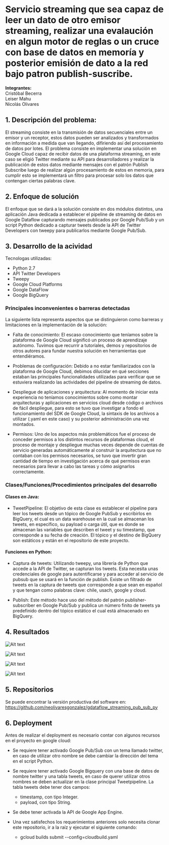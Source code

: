 # **Servicio streaming que sea capaz de leer un dato de otro emisor streaming, realizar una evalaución en algun motor de reglas o un cruce con base de datos en memoría y posterior emisión de dato a la red bajo patron publish-suscribe.**

**Integrantes:** <br />
Cristóbal Becerra <br />
Leiser Mahu<br />
Nicolás Olivares <br />

## 1. Descripción del problema:

El streaming consiste en la transmisión de datos secuenciales entre un emisor y un receptor, estos datos pueden ser analizados y transformados en información a medida que van llegando, difiriendo así del procesamiento de datos por lotes.
El problema consiste en implementar una solución en Google Cloud capaz de recibir datos de una plataforma streaming, en este caso se eligió Twitter mediante su API para desarrolladores y realizar la publicación de estos datos mediante mensajes con el patrón Publish Subscribe luego de realizar algún procesamiento de estos en memoria, para cumplir esto se implementará un filtro para procesar solo los datos que contengan ciertas palabras clave.

## 2. Enfoque de solución

El enfoque que se dará a la solución consiste en dos módulos distintos, una aplicación Java dedicada a establecer el pipeline de streaming de datos en Google Dataflow capturando mensajes publicados por Google Pub/Sub y un script Python dedicado a capturar tweets desde la API de Twitter Developers con tweepy para publicarlos mediante Google Pub/Sub.

## 3. Desarrollo de la acividad

Tecnologas utilizadas:

- Python 2.7 <br />
- API Twitter Developers <br />
- Tweepy <br />
- Google Cloud Platforms <br />
- Google DataFlow <br />
- Google BigQuery <br />


### Principales inconvenientes o barreras detectadas

La siguiente lista representa aspectos que se distinguieron como barreras y limitaciones en la implementación de la solución:

- Falta de conocimiento: El escaso conocimiento que teníamos sobre la plataforma de Google Cloud significó un proceso de aprendizaje autónomo. Tuvimos que recurrir a tutoriales, demos y repositorios de otros autores para fundar nuestra solución en herramientas que entendiéramos.

- Problemas de configuración: Debido a no estar familiarizados con la plataforma de Google Cloud, debimos dilucidar en qué secciones estaban las principales funcionalidades utilizadas para verificar que se estuviera realizando las actividades del pipeline de streaming de datos.

- Despliegue de aplicaciones y arquitectura: Al momento de iniciar esta experiencia no teníamos conocimientos sobre como montar arquitecturas y aplicaciones en servicios cloud desde código o archivos de fácil despliegue, para esto se tuvo que investigar a fondo el funcionamiento del SDK de Google Cloud, la sintaxis de los archivos a utilizar (.yaml en este caso) y su posterior administración una vez montados.
 
- Permisos: Uno de los aspectos más problemáticos fue el proceso de conceder permisos a los distintos recursos de plataformas cloud, el proceso de montaje y despliegue muchas veces depende de cuentas de servicio generadas automáticamente al construir la arquitectura que no contaban con los permisos necesarios, se tuvo que invertir gran cantidad de tiempo en investigación acerca de qué permisos eran necesarios para llevar a cabo las tareas y cómo asignarlos correctamente.

### Clases/Funciones/Procedimientos principales del desarrollo

#### Clases en Java:
- TweetPipeline: El objetivo de esta clase es establecer el pipeline para leer los tweets desde un tópico de Google PubSub y escribirlos en BigQuery, el cual es un data warehouse en la cual se almacenan los tweets, en específico, su payload o carga útil, que es donde se almacenan las variables que describen el tweet y su timestamp, que corresponde a su fecha de creación.
El tópico y el destino de BigQuery son estáticos y están en el repositorio de este proyecto.

#### Funciones en Python:

 - Captura de tweets: Utilizando tweepy, una librería de Python que accede a la API de Twitter, se capturan los tweets. Esta necesita unas credenciales de google para autentificarse y para acceder al servicio de pubsub que se usará en la función de publish. Existe un filtrado de tweets en la captura de tweets que corresponde a que sean en español y que tengan como palabras clave: chile, usach, google y cloud.

 - Publish: Este método hace uso del método del patrón publisher-subscriber en Google Pub/Sub y publica un número finito de tweets ya predefinido dentro del tópico estático el cual está almacenado en BigQuery. 


## 4. Resultados

![Alt text](https://i.imgur.com/KODkS3w.png "Pipeline generado en Dataflow")

![Alt text](https://i.imgur.com/Saz1BIo.png "Pipeline generado extendido en Dataflow")

![Alt text](https://i.imgur.com/4b95bHG.png "Resultados en BigQuery")

![Alt text](https://i.imgur.com/uRqbTRl.png "Resultados en BigQuery formateados")




## 5. Repositorios

Se puede encontrar la versión productiva del software en: https://github.com/neolivaresgonzalez/gdataflow_streaming_pub_sub_py

## 6. Deployment

Antes de realizar el deployment es necesario contar con algunos recursos en el proyecto en google cloud:
 
- Se requiere tener activado Google Pub/Sub con un tema llamado twitter, en caso de utilizar otro nombre se debe cambiar la dirección del tema en el script Python.

- Se requiere tener activado Google Bigquery con una base de datos de nombre twitter y una tabla tweets, en caso de querer utilizar otros nombres se deben actualizar en la clase principal Tweetpipeline. La tabla tweets debe tener dos campos:
  - timestamp, con tipo Integer.
  - payload, con tipo String.

- Se debe tener activada la API de Google App Engine.

- Una vez satisfechos los requerimientos anteriores solo necesita clonar este repositorio, ir a la raíz y ejecutar el siguiente comando:

  - gcloud builds submit --config=cloudbuild.yaml




